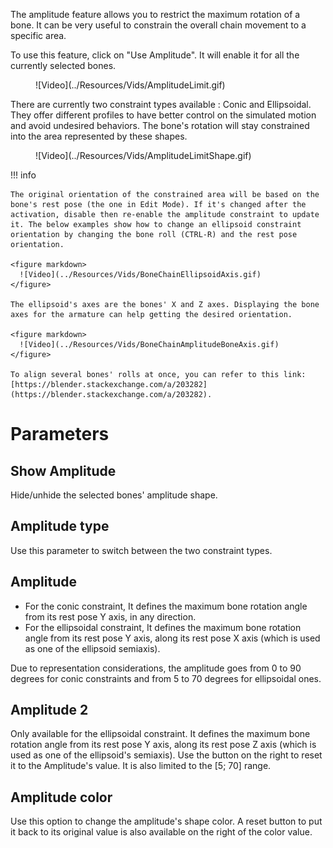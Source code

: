 The amplitude feature allows you to restrict the maximum rotation of a bone. It can be very useful to constrain the overall chain movement to a specific area.

To use this feature, click on "Use Amplitude". It will enable it for all the currently selected bones.

<figure markdown>
  ![Video](../Resources/Vids/AmplitudeLimit.gif)
</figure>

There are currently two constraint types available : Conic and Ellipsoidal. They offer different profiles to have better control on the simulated motion and avoid undesired behaviors. The bone's rotation will stay constrained into the area represented by these shapes.

<figure markdown>
  ![Video](../Resources/Vids/AmplitudeLimitShape.gif)
</figure>

!!! info

    The original orientation of the constrained area will be based on the bone's rest pose (the one in Edit Mode). If it's changed after the activation, disable then re-enable the amplitude constraint to update it. The below examples show how to change an ellipsoid constraint orientation by changing the bone roll (CTRL-R) and the rest pose orientation.

    <figure markdown>
      ![Video](../Resources/Vids/BoneChainEllipsoidAxis.gif)
    </figure>

    The ellipsoid's axes are the bones' X and Z axes. Displaying the bone axes for the armature can help getting the desired orientation.

    <figure markdown>
      ![Video](../Resources/Vids/BoneChainAmplitudeBoneAxis.gif)
    </figure>

    To align several bones' rolls at once, you can refer to this link: [https://blender.stackexchange.com/a/203282](https://blender.stackexchange.com/a/203282).

# Parameters

## Show Amplitude

Hide/unhide the selected bones' amplitude shape.

## Amplitude type

Use this parameter to switch between the two constraint types.

## Amplitude

* For the conic constraint, It defines the maximum bone rotation angle from its rest pose Y axis, in any direction.
* For the ellipsoidal constraint, It defines the maximum bone rotation angle from its rest pose Y axis, along its rest pose X axis (which is used as one of the ellipsoid semiaxis).

Due to representation considerations, the amplitude goes from 0 to 90 degrees for conic constraints and from 5 to 70 degrees for ellipsoidal ones.

## Amplitude 2

Only available for the ellipsoidal constraint. It defines the maximum bone rotation angle from its rest pose Y axis, along its rest pose Z axis (which is used as one of the ellipsoid's semiaxis).
Use the button on the right to reset it to the Amplitude's value. It is also limited to the [5; 70] range.

## Amplitude color

Use this option to change the amplitude's shape color. A reset button to put it back to its original value is also available on the right of the color value.

